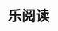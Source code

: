 ---
description: 针对大学生的资讯阅读app，还有针对新生的栏目。学妹还要在这个app中等你来认识？
layout: post
results:
- primaryGenreName: News
  version: '1.7'
  artworkUrl100: http://a1758.phobos.apple.com/us/r1000/057/Purple/v4/0e/30/bd/0e30bd76-d058-3a31-1617-59ac02b442c6/mzl.xzylhpbd.png
  trackViewUrl: https://itunes.apple.com/cn/app/le-yue-du/id680466960?mt=8&uo=4
  artworkUrl60: http://a538.phobos.apple.com/us/r1000/043/Purple4/v4/09/7d/04/097d0406-b223-72cd-d4a8-1533e90d5b8a/Icon.png
  userRatingCountForCurrentVersion: 1
  sellerName: fan yi
  supportedDevices:
  - iPhone5
  - iPhone-3GS
  - iPodTouchFifthGen
  - iPad3G
  - iPhone4S
  - iPadFourthGen
  - iPadFourthGen4G
  - iPadThirdGen4G
  - iPodTouchourthGen
  - iPad2Wifi
  - iPad23G
  - iPadMini
  - iPhone4
  - iPodTouchThirdGen
  - iPadThirdGen
  - iPadWifi
  - iPadMini4G
  genres:
  - 新闻
  - 教育
  trackName: 乐阅读
  description: 乐阅读，一款专门为在校大学生打造的一站式综合类资讯软件。在这里你可以轻松了解每日热点、财经资讯、科技前沿、体育新闻、生活时尚等栏目内容，同时，也能找到最新、最全的四六级资料、考研资讯、出国留学指南、好书推荐等学习信息，另外，我们还专门为大一新生特别打造了“新生驾到”栏目，盘点入学必备物品、大学校园资讯等十分丰富的内容，一站式资讯，让你省去四处寻找信息的不便。
  price: 0
  trackId: 680466960
  releaseDate: '2013-08-03T01:34:14Z'
  screenshotUrls:
  - http://a1.mzstatic.com/us/r30/Purple6/v4/f4/11/62/f4116211-fada-45de-77c3-ac900dfa2880/screen1136x1136.jpeg
  - http://a3.mzstatic.com/us/r30/Purple4/v4/7a/2f/7b/7a2f7ba7-9989-c1b9-cc61-06ca9e050411/screen1136x1136.jpeg
  - http://a3.mzstatic.com/us/r30/Purple6/v4/f5/f7/d3/f5f7d31f-4fd9-48fd-3758-756798a5672e/screen1136x1136.jpeg
  - http://a2.mzstatic.com/us/r30/Purple4/v4/a4/0c/3c/a40c3c17-8ce5-b896-ed99-d4b96a06f7f5/screen1136x1136.jpeg
  - http://a4.mzstatic.com/us/r30/Purple/v4/82/35/70/8235700f-ba8f-c080-c959-2588fb15c755/screen1136x1136.jpeg
  artistViewUrl: https://itunes.apple.com/cn/artist/fan-yi/id587758908?uo=4
  primaryGenreId: 6009
  averageUserRatingForCurrentVersion: 5
  kind: software
  fileSizeBytes: '9196375'
  bundleId: com.cutt.app215957
  trackContentRating: 4+
  artistName: fan yi
  trackCensoredName: 乐阅读
  isGameCenterEnabled: false
  contentAdvisoryRating: 4+
  languageCodesISO2A:
  - EN
  - ZH
  features: &a []
  wrapperType: software
  artworkUrl512: http://a1758.phobos.apple.com/us/r1000/057/Purple/v4/0e/30/bd/0e30bd76-d058-3a31-1617-59ac02b442c6/mzl.xzylhpbd.png
  formattedPrice: 免费
  artistId: 587758908
  genreIds:
  - '6009'
  - '6017'
  currency: CNY
  ipadScreenshotUrls: *a
category: 新闻
tags: tag1
resultCount: 1
title: 乐阅读

---
